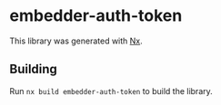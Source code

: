 # embedder-auth-token

This library was generated with [Nx](https://nx.dev).

## Building

Run `nx build embedder-auth-token` to build the library.
